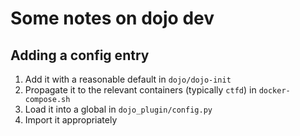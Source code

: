 # Some notes on dojo dev

## Adding a config entry

1. Add it with a reasonable default in `dojo/dojo-init`
2. Propagate it to the relevant containers (typically `ctfd`) in `docker-compose.sh`
3. Load it into a global in `dojo_plugin/config.py`
4. Import it appropriately
